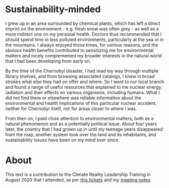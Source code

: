 # Sustainability-minded

I grew up in an area surrounded by chemical plants, which has left a direct imprint on the environment - e.g. fresh snow was often grey - as well as a more indirect one on my personal health. Doctors thus recommended that I should spend time in less polluted environments, particularly at the sea or in the mountains. I always enjoyed those times, for various reasons, and the obvious health benefits contributed to sensitizing me for environmental matters and nicely complemented my broader interests in the natural world that I had been developing from early on.

By the time of the Chernobyl disaster, I had read my way through multiple library shelves, and from browsing associated catalogs, I knew in broad strokes what else they had on offer and where. So I went to our local branch and found a range of useful resources that explained to me nuclear energy, radiation and their effects on various organisms, including humans. What I did not find there or elsewhere was reliable information about the environmental and health implications of this particular nuclear accident, neither for Chernobyl itself, nor for areas closer to where I was.

From then on, I paid close attention to environmental matters, both as a natural phenomenon and as a potentially political issue. About four years later, the country that I had grown up in until my teenage years disappeared from the map, another system took over the land and its inhabitants, and sustainability issues have been on my mind ever since.

# About

This text is a contribution to the Climate Reality Leadership Training in August 2020 that I attended, as per [this tickets](https://github.com/Daniel-Mietchen/events/issues/697) and my [meeting notes](https://github.com/Daniel-Mietchen/events/blob/master/Summer-2020-Climate-Reality-Leadership-Corps-Global-Training.md).
